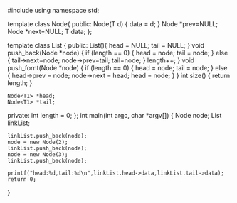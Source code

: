 
#include <iostream>
using namespace std;

template<typename T>
class Node{
public:
    Node(T d)
    {
        data = d;
    }
    Node<T> *prev=NULL;
    Node<T> *next=NULL;
    T data;
};

template <class T1>
class List
{
public:
    List(){
        head = NULL;
        tail = NULL;
    }
    void push_back(Node<T1> *node)
    {
        if (length == 0)
        {
            head = node;
            tail = node;
        }
        else
        {
            tail->next=node;
            node->prev=tail;
            tail=node;
        }
        length++;
    }
    void push_fornt(Node<T1> *node)
    {
        if (length == 0)
        {
            head = node;
            tail = node;
        }
        else
        {
            head->prev = node;
            node->next = head;
            head = node;
        }
    }
    int size()
    {
        return length;
    }

    Node<T1> *head;
    Node<T1> *tail;
private:
    int length = 0;
};
int main(int argc, char *argv[])
{
    Node<int> node;
    List<int> linkList;

    linkList.push_back(node);
    node = new Node(2);
    linkList.push_back(node);
    node = new Node(3);
    linkList.push_back(node);

    printf("head:%d,tail:%d\n",linkList.head->data,linkList.tail->data);
    return 0;
}

